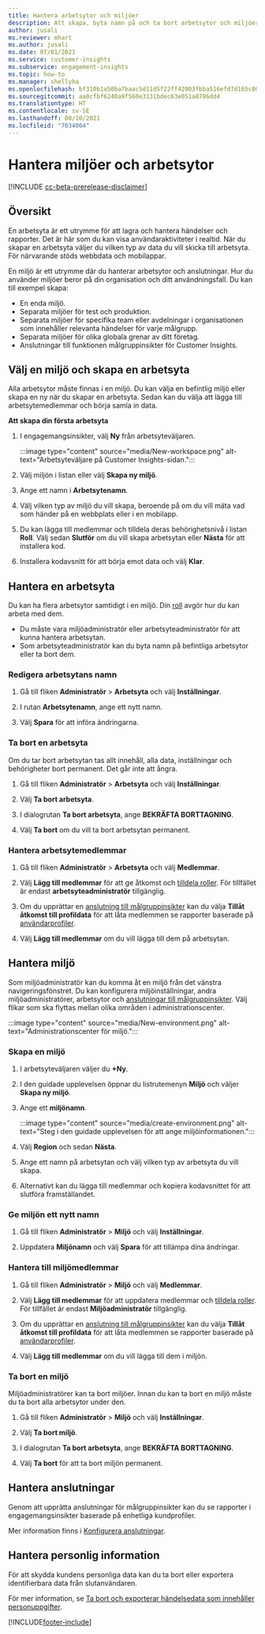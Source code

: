 ```yaml
---
title: Hantera arbetsytor och miljöer
description: Att skapa, byta namn på och ta bort arbetsytor och miljöer.
author: jusali
ms.reviewer: mhart
ms.author: jusali
ms.date: 07/01/2021
ms.service: customer-insights
ms.subservice: engagement-insights
ms.topic: how-to
ms.manager: shellyha
ms.openlocfilehash: bf310b1a50ba7baac5d11d5f22ff42003fbba516efd7d165c00b59adc958da2e
ms.sourcegitcommit: aa0cfbf6240a9f560e3131bdec63e051a8786dd4
ms.translationtype: HT
ms.contentlocale: sv-SE
ms.lasthandoff: 08/10/2021
ms.locfileid: "7034064"
---
```

# <a name="manage-environments-and-workspaces"></a>Hantera miljöer och arbetsytor

[!INCLUDE [cc-beta-prerelease-disclaimer](includes/cc-beta-prerelease-disclaimer.md)]

## <a name="overview"></a>Översikt

En arbetsyta är ett utrymme för att lagra och hantera händelser och rapporter. Det är här som du kan visa användaraktiviteter i realtid. När du skapar en arbetsyta väljer du vilken typ av data du vill skicka till arbetsyta. För närvarande stöds webbdata och mobilappar.

En miljö är ett utrymme där du hanterar arbetsytor och anslutningar. Hur du använder miljöer beror på din organisation och ditt användningsfall. Du kan till exempel skapa:

-   En enda miljö.
-   Separata miljöer för test och produktion.
-   Separata miljöer för specifika team eller avdelningar i organisationen som innehåller relevanta händelser för varje målgrupp.
-   Separata miljöer för olika globala grenar av ditt företag.
-   Anslutningar till funktionen målgruppinsikter för Customer Insights.

## <a name="choose-an-environment-and-create-a-workspace"></a>Välj en miljö och skapa en arbetsyta 

Alla arbetsytor måste finnas i en miljö. Du kan välja en befintlig miljö eller skapa en ny när du skapar en arbetsyta. Sedan kan du välja att lägga till arbetsytemedlemmar och börja samla in data.

**Att skapa din första arbetsyta**

1. I engagemangsinsikter, välj **Ny** från arbetsyteväljaren. 

   :::image type="content" source="media/New-workspace.png" alt-text="Arbetsyteväljare på Customer Insights-sidan.":::

1. Välj miljön i listan eller välj **Skapa ny miljö**.

1. Ange ett namn i **Arbetsytenamn**. 

1. Välj vilken typ av miljö du vill skapa, beroende på om du vill mäta vad som händer på en webbplats eller i en mobilapp. 

1. Du kan lägga till medlemmar och tilldela deras behörighetsnivå i listan **Roll**. Välj sedan **Slutför** om du vill skapa arbetsytan eller **Nästa** för att installera kod. 

1. Installera kodavsnitt för att börja emot data och välj **Klar**. 

## <a name="manage-a-workspace"></a>Hantera en arbetsyta

Du kan ha flera arbetsytor samtidigt i en miljö. Din [roll](user-roles.md) avgör hur du kan arbeta med dem. 

 - Du måste vara miljöadministratör eller arbetsyteadministratör för att kunna hantera arbetsytan.
 - Som arbetsyteadministratör kan du byta namn på befintliga arbetsytor eller ta bort dem. 

### <a name="edit-a-workspace-name"></a>Redigera arbetsytans namn

1. Gå till fliken **Administratör** > **Arbetsyta** och välj **Inställningar**.

1. I rutan **Arbetsytenamn**, ange ett nytt namn.

1. Välj **Spara** för att införa ändringarna.

### <a name="delete-a-workspace"></a>Ta bort en arbetsyta

Om du tar bort arbetsytan tas allt innehåll, alla data, inställningar och behörigheter bort permanent. Det går inte att ångra.

1. Gå till fliken **Administratör** > **Arbetsyta** och välj **Inställningar**.

1. Välj **Ta bort arbetsyta**. 

1. I dialogrutan **Ta bort arbetsyta**, ange **BEKRÄFTA BORTTAGNING**. 

1. Välj **Ta bort** om du vill ta bort arbetsytan permanent.

### <a name="manage-workspace-members"></a>Hantera arbetsytemedlemmar

1. Gå till fliken **Administratör** > **Arbetsyta** och välj **Medlemmar**.

1. Välj **Lägg till medlemmar** för att ge åtkomst och [tilldela roller](user-roles.md). För tillfället är endast **arbetsyteadministratör** tillgänglig.

1. Om du upprättar en [anslutning till målgruppinsikter](configure-connections.md) kan du välja **Tillåt åtkomst till profildata** för att låta medlemmen se rapporter baserade på [användarprofiler](profile-reports.md).

1. Välj **Lägg till medlemmar** om du vill lägga till dem på arbetsytan.

## <a name="manage-an-environment"></a>Hantera miljö

Som miljöadministratör kan du komma åt en miljö från det vänstra navigeringsfönstret. Du kan konfigurera miljöinställningar, andra miljöadministratörer, arbetsytor och [anslutningar till målgruppinsikter](configure-connections.md). Välj flikar som ska flyttas mellan olika områden i administrationscenter.

:::image type="content" source="media/New-environment.png" alt-text="Administrationscenter för miljö.":::

### <a name="create-an-environment"></a>Skapa en miljö

1. I arbetsyteväljaren väljer du **+Ny**.

1. I den guidade upplevelsen öppnar du listrutemenyn **Miljö** och väljer **Skapa ny miljö**. 

1. Ange ett **miljönamn**.

   :::image type="content" source="media/create-environment.png" alt-text="Steg i den guidade upplevelsen för att ange miljöinformationen.":::

1. Välj **Region** och sedan **Nästa**. 

1. Ange ett namn på arbetsytan och välj vilken typ av arbetsyta du vill skapa. 

1.  Alternativt kan du lägga till medlemmar och kopiera kodavsnittet för att slutföra framställandet.

### <a name="rename-an-environment"></a>Ge miljön ett nytt namn

1. Gå till fliken **Administratör** > **Miljö** och välj **Inställningar**.

1. Uppdatera **Miljönamn** och välj **Spara** för att tillämpa dina ändringar.

### <a name="manage-environment-members"></a>Hantera till miljömedlemmar

1. Gå till fliken **Administratör** > **Miljö** och välj **Medlemmar**.

1. Välj **Lägg till medlemmar** för att uppdatera medlemmar och [tilldela roller](user-roles.md). För tillfället är endast **Miljöadministratör** tillgänglig.

1. Om du upprättar en [anslutning till målgruppinsikter](configure-connections.md) kan du välja **Tillåt åtkomst till profildata** för att låta medlemmen se rapporter baserade på [användarprofiler](profile-reports.md).

1. Välj **Lägg till medlemmar** om du vill lägga till dem i miljön.

### <a name="delete-an-environment"></a>Ta bort en miljö

Miljöadministratörer kan ta bort miljöer. Innan du kan ta bort en miljö måste du ta bort alla arbetsytor under den.

1. Gå till fliken **Administratör** > **Miljö** och välj **Inställningar**.

1. Välj **Ta bort miljö**. 

1. I dialogrutan **Ta bort arbetsyta**, ange **BEKRÄFTA BORTTAGNING**. 

1. Välj **Ta bort** för att ta bort miljön permanent.

## <a name="manage-connections"></a>Hantera anslutningar

Genom att upprätta anslutningar för målgruppinsikter kan du se rapporter i engagemangsinsikter baserade på enhetliga kundprofiler. 

Mer information finns i [Konfigurera anslutningar](configure-connections.md).

## <a name="manage-personal-data"></a>Hantera personlig information

För att skydda kundens personliga data kan du ta bort eller exportera identifierbara data från slutanvändaren.

För mer information, se [Ta bort och exporterar händelsedata som innehåller personuppgifter](delete-export-personal-data.md).


[!INCLUDE[footer-include](../includes/footer-banner.md)]
